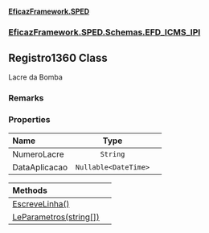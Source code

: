 #### [EficazFramework.SPED](EficazFrameworkSPED.md 'EficazFramework SPED')
### [EficazFramework.SPED.Schemas.EFD_ICMS_IPI](EficazFramework.SPED.Schemas.EFD_ICMS_IPI.md 'EficazFramework.SPED.Schemas.EFD_ICMS_IPI')

## Registro1360 Class

Lacre da Bomba

### Remarks
### Properties

| Name | Type | |
| :--- | :---: | :--- |
| NumeroLacre | `String` |  |
| DataAplicacao | `Nullable<DateTime>` |  |

| Methods | |
| :--- | :--- |
| [EscreveLinha()](EficazFramework.SPED.Schemas.EFD_ICMS_IPI/Registro1360/EscreveLinha().md 'EficazFramework.SPED.Schemas.EFD_ICMS_IPI.Registro1360.EscreveLinha()') | |
| [LeParametros(string[])](EficazFramework.SPED.Schemas.EFD_ICMS_IPI/Registro1360/LeParametros(string[]).md 'EficazFramework.SPED.Schemas.EFD_ICMS_IPI.Registro1360.LeParametros(string[])') | |
